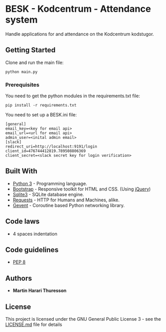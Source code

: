 # BESK - Kodcentrum - Attendance system

Handle applications for and attendance on the Kodcentrum kodstugor.

## Getting Started

Clone and run the main file:

```
python main.py
```

### Prerequisites

You need to get the python modules in the requirements.txt file:

```
pip install -r requirements.txt
```

You need to set up a BESK.ini file:

```
[general]
email_key=<key for email api>
email_url=<url for email api>
admin_user=<inital admin email>
[slack]
redirect_uri=http://localhost:9191/login
client_id=476744412819.789508806369
client_secret=<slack secret key for login verification>
```

## Built With

* [Python 3](https://www.python.org/) - Programming language.
* [Bootstrap](https://getbootstrap.com/) -  Responsive toolkit for HTML and CSS. (Using [jQuery](https://jquery.com/))
* [Sqlite3](https://www.sqlite.org) - SQLite database engine.
* [Requests](https://3.python-requests.org/) - HTTP for Humans and Machines, alike.
* [Gevent](http://www.gevent.org/) - Coroutine based Python networking library.

## Code laws

* 4 spaces indentation

## Code guidelines

* [PEP 8](https://www.python.org/dev/peps/pep-0008/)

## Authors

* **Martin Harari Thuresson**

## License

This project is licensed under the GNU General Public License 3 - see the [LICENSE.md](LICENSE.md) file for details
